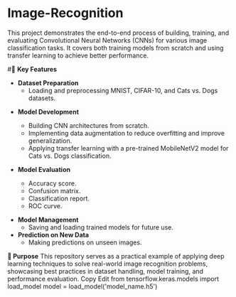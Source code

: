 # Image-Recognition
This project demonstrates the end-to-end process of building, training, and evaluating Convolutional Neural Networks (CNNs) for various image classification tasks. It covers both training models from scratch and using transfer learning to achieve better performance.

#📌 **Key Features**
- **Dataset Preparation**
    - Loading and preprocessing MNIST, CIFAR-10, and Cats vs. Dogs datasets.

* **Model Development**
   - Building CNN architectures from scratch.
   - Implementing data augmentation to reduce overfitting and improve generalization.
   - Applying transfer learning with a pre-trained MobileNetV2 model for Cats vs. Dogs classification.

* **Model Evaluation**
   - Accuracy score.
   - Confusion matrix.
   - Classification report.
   - ROC curve.
- **Model Management**
   - Saving and loading trained models for future use.
- **Prediction on New Data**
   - Making predictions on unseen images.

**🎯 Purpose**
This repository serves as a practical example of applying deep learning techniques to solve real-world image recognition problems, showcasing best practices in dataset handling, model training, and performance evaluation.
Copy
Edit
from tensorflow.keras.models import load_model
model = load_model('model_name.h5')
